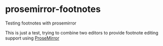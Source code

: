 # prosemirror-footnotes
Testing footnotes with prosemirror


This is just a test, trying to combine two editors to provide footnote editing support using [ProseMirror](http://www.prosemirror.net)
